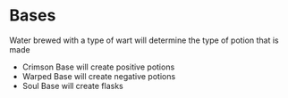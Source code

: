 # Bases
Water brewed with a type of wart will determine the type of potion that is made
- Crimson Base will create positive potions
- Warped Base will create negative potions
- Soul Base will create flasks
